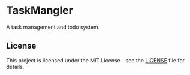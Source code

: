 # TaskMangler

A task management and todo system.

## License

This project is licensed under the MIT License - see the [LICENSE](LICENSE) file for details.
